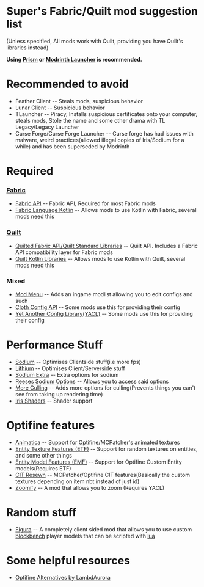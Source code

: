 # Super's Fabric/Quilt mod suggestion list
(Unless specified, All mods work with Quilt, providing you have Quilt's libraries instead)

**Using [Prism](https://prismlauncher.org) or [Modrinth Launcher](https://modrinth.com/app) is recommended.**
# Recommended to **avoid**
* Feather Client -- Steals mods, suspicious behavior
* Lunar Client -- Suspicious behavior
* TLauncher -- Piracy, Installs suspicious certificates onto your computer, steals mods, Stole the name and some other drama with TL Legacy/Legacy Launcher
* Curse Forge/Curse Forge Launcher -- Curse forge has had issues with malware, weird practices(allowed illegal copies of Iris/Sodium for a while) and has been superseded by Modrinth

# Required
### [Fabric](https://fabricmc.net/use/installer/)
* [Fabric API](https://modrinth.com/mod/fabric-api) -- Fabric API, Required for most Fabric mods
* [Fabric Language Kotlin](https://modrinth.com/mod/fabric-language-kotlin) -- Allows mods to use Kotlin with Fabric, several mods need this
### [Quilt](https://quiltmc.org/en/)
* [Quilted Fabric API/Quilt Standard Libraries](https://modrinth.com/mod/qsl) -- Quilt API. Includes a Fabric API compatibility layer for Fabric mods 
* [Quilt Kotlin Libraries](https://modrinth.com/mod/qkl) -- Allows mods to use Kotlin with Quilt, several mods need this
  
### Mixed
* [Mod Menu](https://modrinth.com/mod/modmenu) -- Adds an ingame modlist allowing you to edit configs and such
* [Cloth Config API](https://modrinth.com/mod/cloth-config) -- Some mods use this for providing their config
* [Yet Another Config Library(YACL)](https://modrinth.com/mod/yacl) -- Some mods use this for providing their config

# Performance Stuff
* [Sodium](https://modrinth.com/mod/sodium) -- Optimises Clientside stuff(i.e more fps)
* [Lithium](https://modrinth.com/mod/lithium) -- Optimises Client/Serverside stuff
* [Sodium Extra](https://modrinth.com/mod/sodium-extra) -- Extra options for sodium
* [Reeses Sodium Options](https://modrinth.com/mod/reeses-sodium-options) -- Allows you to access said options
* [More Culling](https://modrinth.com/mod/moreculling) -- Adds more options for culling(Prevents things you can't see from taking up rendering time)
* [Iris Shaders](https://modrinth.com/mod/iris) -- Shader support

# Optifine features
* [Animatica](https://modrinth.com/mod/animatica) -- Support for Optifine/MCPatcher's animated textures
* [Entity Texture Features (ETF)](https://modrinth.com/mod/entity-model-features) -- Support for random textures on entities, and some other things
* [Entity Model Features (EMF)](https://modrinth.com/mod/entity-model-features) -- Support for Optifine Custom Entity models(Requires ETF)
* [CIT Resewn](https://modrinth.com/mod/cit-resewn) -- MCPatcher/Optifine CIT features(Basically the custom textures depending on item nbt instead of just id)
* [Zoomify](https://modrinth.com/mod/zoomify) -- A mod that allows you to zoom (Requires YACL)
  
# Random stuff
* [Figura](https://modrinth.com/mod/figura/) -- A completely client sided mod that allows you to use custom [blockbench](https://blockbench.net/) player models that can be scripted with [lua](https://lua.org)


# Some helpful resources
* [Optifine Alternatives by LambdAurora](https://github.com/LambdAurora/optifine_alternatives)
